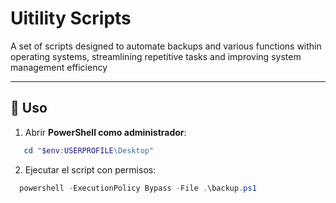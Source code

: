 # Uitility Scripts 

A set of scripts designed to automate backups and various functions within operating systems, streamlining repetitive tasks and improving system management efficiency

---
## 📂 Uso

1. Abrir **PowerShell como administrador**:

````powershell
   cd "$env:USERPROFILE\Desktop"
````

2. Ejecutar el script con permisos:

```powershell
  powershell -ExecutionPolicy Bypass -File .\backup.ps1
```




